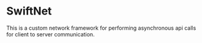 # SwiftNet
This is a custom network framework for performing asynchronous api calls for client to server communication.
